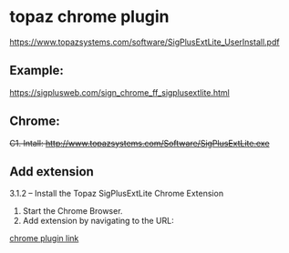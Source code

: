 # topaz chrome plugin

https://www.topazsystems.com/software/SigPlusExtLite_UserInstall.pdf

## Example:
https://sigplusweb.com/sign_chrome_ff_sigplusextlite.html


## Chrome:

<del>C1. Intall: http://www.topazsystems.com/Software/SigPlusExtLite.exe</del>

## Add extension

3.1.2 – Install the Topaz SigPlusExtLite Chrome Extension
1. Start the Chrome Browser.
2. Add extension by navigating to the URL:

[chrome plugin link](https:/chrome.google.com/webstore/detail/Topaz-SigPlusExtLiteback/dhcpobccjkdnmibckgpejmbpmpembgco)

